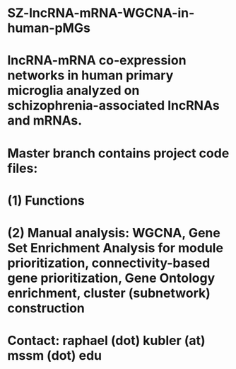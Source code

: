# SZ-lncRNA-mRNA-WGCNA-in-human-pMGs

# lncRNA-mRNA co-expression networks in human primary microglia analyzed on schizophrenia-associated lncRNAs and mRNAs.

# Master branch contains project code files:
# (1) Functions 
# (2) Manual analysis: WGCNA, Gene Set Enrichment Analysis for module prioritization, connectivity-based gene prioritization, Gene Ontology enrichment, cluster (subnetwork) construction

# Contact: raphael (dot) kubler (at) mssm (dot) edu
